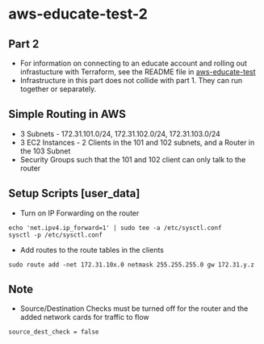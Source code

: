 # aws-educate-test-2

## Part 2

- For information on connecting to an educate account and rolling out infrastucture with Terraform, see the README file in [aws-educate-test](https://github.com/michaelkemp/aws-educate-test)
- Infrastructure in this part does not collide with part 1. They can run together or separately.

## Simple Routing in AWS

- 3 Subnets - 172.31.101.0/24, 172.31.102.0/24, 172.31.103.0/24
- 3 EC2 Instances - 2 Clients in the 101 and 102 subnets, and a Router in the 103 Subnet
- Security Groups such that the 101 and 102 client can only talk to the router

## Setup Scripts [user_data]

- Turn on IP Forwarding on the router
```
echo 'net.ipv4.ip_forward=1' | sudo tee -a /etc/sysctl.conf
sysctl -p /etc/sysctl.conf
```

- Add routes to the route tables in the clients
```
sudo route add -net 172.31.10x.0 netmask 255.255.255.0 gw 172.31.y.z
```

## Note
- Source/Destination Checks must be turned off for the router and the added network cards for traffic to flow
```
source_dest_check = false
```
